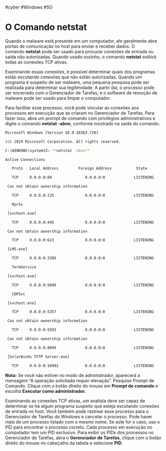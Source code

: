 #cyber #Windows #SO 
# O Comando netstat

Quando o malware está presente em um computador, ele geralmente abre portas de comunicação no host para enviar e receber dados. O comando **netstat** pode ser usado para procurar conexões de entrada ou saída não autorizadas. Quando usado sozinho, o comando **netstat** exibirá todas as conexões TCP ativas.

Examinando essas conexões, é possível determinar quais dos programas estão escutando conexões que não estão autorizadas. Quando um programa é suspeito de ser malware, uma pequena pesquisa pode ser realizada para determinar sua legitimidade. A partir daí, o processo pode ser encerrado com o Gerenciador de Tarefas, e o software de remoção de malware pode ser usado para limpar o computador.

Para facilitar esse processo, você pode vincular as conexões aos processos em execução que as criaram no Gerenciador de Tarefas. Para fazer isso, abra um prompt de comando com privilégios administrativos e digite o comando **netstat -abno**, conforme mostrado na saída do comando.

```sh
Microsoft Windows [Version 10.0.18363.720]

(c) 2019 Microsoft Corporation. All rights reserved.

C:∖WINDOWS∖system32> **netstat -abno**

Active Connections

   Proto   Local Address         Foreign Address           State           PID

   TCP     0.0.0.0:80               0.0.0.0:0             LISTENING         4

 Can not obtain ownership information

   TCP     0.0.0.0:135              0.0.0.0:0             LISTENING        952

   RpcSs

 [svchost.exe]

   TCP     0.0.0.0:445              0.0.0.0:0             LISTENING        4

 Can not obtain ownership information

   TCP     0.0.0.0:623              0.0.0.0:0             LISTENING        14660

 [LMS.exe]

   TCP     0.0.0.0:3389             0.0.0.0:0             LISTENING        1396

   TermService

 [svchost.exe]

   TCP     0.0.0.0:5040             0.0.0.0:0             LISTENING        9792

   CDPSvc

 [svchost.exe]

   TCP     0.0.0.0:5357             0.0.0.0:0             LISTENING        4

 Can not obtain ownership information

   TCP     0.0.0.0:5593             0.0.0.0:0             LISTENING        4

 Can not obtain ownership information

   TCP     0.0.0.0:8099             0.0.0.0:0             LISTENING       5248

 [SolarWinds TFTP Server.exe]

   TCP     0.0.0.0:16992            0.0.0.0:0             LISTENING       14660
```

**Nota:** Se você não estiver no modo de administrador, aparecerá a mensagem “A operação solicitada requer elevação”. Pesquise Prompt de Comando. Clique com o botão direito do mouse em **Prompt de comando** e escolha **Executar como administrador.**

Examinando as conexões TCP ativas, um analista deve ser capaz de determinar se há algum programa suspeito que esteja escutando conexões de entrada no host. Você também pode rastrear esse processo para o Gerenciador de Tarefas do Windows e cancelar o processo. Pode haver mais de um processo listado com o mesmo nome. Se este for o caso, use o PID para encontrar o processo correto. Cada processo em execução no computador tem um PID exclusivo. Para exibir os PIDs dos processos no Gerenciador de Tarefas, abra o **Gerenciador de Tarefas**, clique com o botão direito do mouse no cabeçalho da tabela e selecione **PID**.














